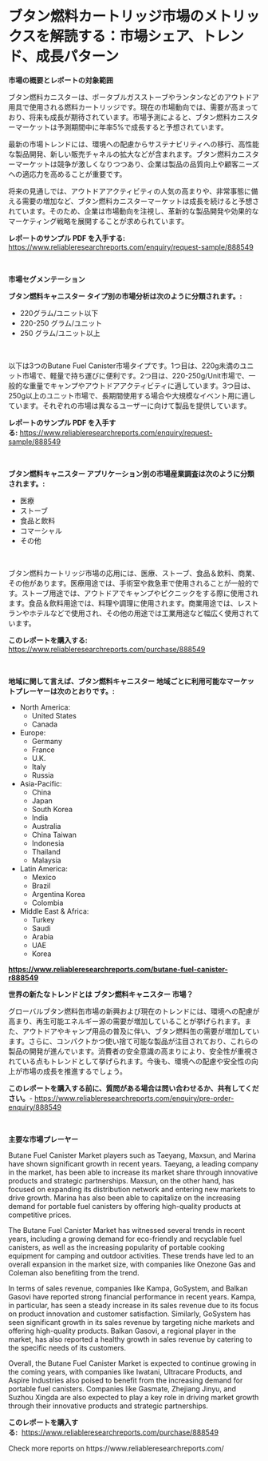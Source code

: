 <p><h1>ブタン燃料カートリッジ市場のメトリックスを解読する：市場シェア、トレンド、成長パターン</h1></p><p><strong>市場の概要とレポートの対象範囲</strong></p>
<p><p>ブタン燃料カニスターは、ポータブルガスストーブやランタンなどのアウトドア用具で使用される燃料カートリッジです。現在の市場動向では、需要が高まっており、将来も成長が期待されています。市場予測によると、ブタン燃料カニスターマーケットは予測期間中に年率5%で成長すると予想されています。</p><p>最新の市場トレンドには、環境への配慮からサステナビリティへの移行、高性能な製品開発、新しい販売チャネルの拡大などが含まれます。ブタン燃料カニスターマーケットは競争が激しくなりつつあり、企業は製品の品質向上や顧客ニーズへの適応力を高めることが重要です。</p><p>将来の見通しでは、アウトドアアクティビティの人気の高まりや、非常事態に備える需要の増加など、ブタン燃料カニスターマーケットは成長を続けると予想されています。そのため、企業は市場動向を注視し、革新的な製品開発や効果的なマーケティング戦略を展開することが求められています。</p></p>
<p><strong>レポートのサンプル PDF を入手する:</strong> <a href="https://www.reliableresearchreports.com/enquiry/request-sample/888549">https://www.reliableresearchreports.com/enquiry/request-sample/888549</a></p>
<p>&nbsp;</p>
<p><strong>市場セグメンテーション</strong></p>
<p><strong>ブタン燃料キャニスター タイプ別の市場分析は次のように分類されます。:</strong></p>
<p><ul><li>220グラム/ユニット以下</li><li>220-250 グラム/ユニット</li><li>250 グラム/ユニット以上</li></ul></p>
<p>&nbsp;</p>
<p><p>以下は3つのButane Fuel Canister市場タイプです。1つ目は、220g未満のユニット市場で、軽量で持ち運びに便利です。2つ目は、220-250g/Unit市場で、一般的な重量でキャンプやアウトドアアクティビティに適しています。3つ目は、250g以上のユニット市場で、長期間使用する場合や大規模なイベント用に適しています。それぞれの市場は異なるユーザーに向けて製品を提供しています。</p></p>
<p><strong>レポートのサンプル PDF を入手する:</strong>&nbsp;<a href="https://www.reliableresearchreports.com/enquiry/request-sample/888549">https://www.reliableresearchreports.com/enquiry/request-sample/888549</a></p>
<p>&nbsp;</p>
<p><strong> ブタン燃料キャニスター アプリケーション別の市場産業調査は次のように分類されます。:</strong></p>
<p><ul><li>医療</li><li>ストーブ</li><li>食品と飲料</li><li>コマーシャル</li><li>その他</li></ul></p>
<p>&nbsp;</p>
<p><p>ブタン燃料カートリッジ市場の応用には、医療、ストーブ、食品＆飲料、商業、その他があります。医療用途では、手術室や救急車で使用されることが一般的です。ストーブ用途では、アウトドアでキャンプやピクニックをする際に使用されます。食品＆飲料用途では、料理や調理に使用されます。商業用途では、レストランやホテルなどで使用され、その他の用途では工業用途など幅広く使用されています。</p></p>
<p><strong>このレポートを購入する:</strong>&nbsp; <a href="https://www.reliableresearchreports.com/purchase/888549">https://www.reliableresearchreports.com/purchase/888549</a></p>
<p>&nbsp;</p>
<p><strong>地域に関して言えば、ブタン燃料キャニスター 地域ごとに利用可能なマーケットプレーヤーは次のとおりです。:</strong></p>
<p><ul>
    <li>
        North America:
        <ul>
            <li>United States</li>
            <li>Canada</li>
        </ul>
    </li>
    <li>
        Europe:
        <ul>
            <li>Germany</li>
            <li>France</li>
            <li>U.K.</li>
            <li>Italy</li>
            <li>Russia</li>
        </ul>
    </li>
    <li>
        Asia-Pacific:
        <ul>
            <li>China</li>
            <li>Japan</li>
            <li>South Korea</li>
            <li>India</li>
            <li>Australia</li>
            <li>China Taiwan</li>
            <li>Indonesia</li>
            <li>Thailand</li>
            <li>Malaysia</li>
        </ul>
    </li>
    <li>
        Latin America:
        <ul>
            <li>Mexico</li>
            <li>Brazil</li>
            <li>Argentina Korea</li>
            <li>Colombia</li>
        </ul>
    </li>
    <li>
        Middle East & Africa:
        <ul>
            <li>Turkey</li>
            <li>Saudi</li>
            <li>Arabia</li>
            <li>UAE</li>
            <li>Korea</li>
        </ul>
    </li>
    </ul></p>
<p><strong><a href="https://www.reliableresearchreports.com/butane-fuel-canister-r888549">https://www.reliableresearchreports.com/butane-fuel-canister-r888549</a></strong>&nbsp;</p>
<p><strong>世界の新たなトレンドとは ブタン燃料キャニスター 市場？</strong></p>
<p><p>グローバルブタン燃料缶市場の新興および現在のトレンドには、環境への配慮が高まり、再生可能エネルギー源の需要が増加していることが挙げられます。また、アウトドアやキャンプ用品の普及に伴い、ブタン燃料缶の需要が増加しています。さらに、コンパクトかつ使い捨て可能な製品が注目されており、これらの製品の開発が進んでいます。消費者の安全意識の高まりにより、安全性が重視されている点もトレンドとして挙げられます。今後も、環境への配慮や安全性の向上が市場の成長を推進するでしょう。</p></p>
<p><strong>このレポートを購入する前に、質問がある場合は問い合わせるか、共有してください。</strong>- <a href="https://www.reliableresearchreports.com/enquiry/pre-order-enquiry/888549">https://www.reliableresearchreports.com/enquiry/pre-order-enquiry/888549</a></p>
<p>&nbsp;</p>
<p><strong>主要な市場プレーヤー</strong></p>
<p><p>Butane Fuel Canister Market players such as Taeyang, Maxsun, and Marina have shown significant growth in recent years. Taeyang, a leading company in the market, has been able to increase its market share through innovative products and strategic partnerships. Maxsun, on the other hand, has focused on expanding its distribution network and entering new markets to drive growth. Marina has also been able to capitalize on the increasing demand for portable fuel canisters by offering high-quality products at competitive prices.</p><p>The Butane Fuel Canister Market has witnessed several trends in recent years, including a growing demand for eco-friendly and recyclable fuel canisters, as well as the increasing popularity of portable cooking equipment for camping and outdoor activities. These trends have led to an overall expansion in the market size, with companies like Onezone Gas and Coleman also benefiting from the trend.</p><p>In terms of sales revenue, companies like Kampa, GoSystem, and Balkan Gasovi have reported strong financial performance in recent years. Kampa, in particular, has seen a steady increase in its sales revenue due to its focus on product innovation and customer satisfaction. Similarly, GoSystem has seen significant growth in its sales revenue by targeting niche markets and offering high-quality products. Balkan Gasovi, a regional player in the market, has also reported a healthy growth in sales revenue by catering to the specific needs of its customers.</p><p>Overall, the Butane Fuel Canister Market is expected to continue growing in the coming years, with companies like Iwatani, Ultracare Products, and Aspire Industries also poised to benefit from the increasing demand for portable fuel canisters. Companies like Gasmate, Zhejiang Jinyu, and Suzhou Xingda are also expected to play a key role in driving market growth through their innovative products and strategic partnerships.</p></p>
<p><strong>このレポートを購入する:</strong>&nbsp;&nbsp;<a href="https://www.reliableresearchreports.com/purchase/888549">https://www.reliableresearchreports.com/purchase/888549</a></p>
<p>Check more reports on https://www.reliableresearchreports.com/</p>